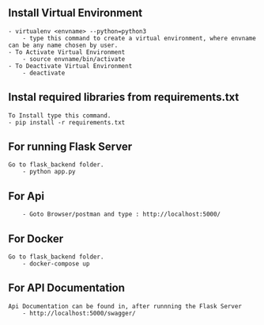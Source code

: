 ## Install Virtual Environment
```As both Flask works with Python Its better to create a Virtual Environment.
- virtualenv <envname> --python=python3
    - type this command to create a virtual environment, where envname can be any name chosen by user.
- To Activate Virtual Environment
    - source envname/bin/activate
- To Deactivate Virtual Environment
    - deactivate
```

## Instal required libraries from requirements.txt
```Libraries required for working of Flask, all libraries are stored in requirements.txt 
To Install type this command.
- pip install -r requirements.txt    
```


## For running Flask Server
```
Go to flask_backend folder.
    - python app.py
```

## For Api
```
    - Goto Browser/postman and type : http://localhost:5000/
```

## For Docker
```
Go to flask_backend folder.
    - docker-compose up
```

## For API Documentation
```
Api Documentation can be found in, after runnning the Flask Server
    - http://localhost:5000/swagger/
```